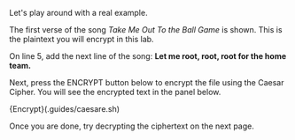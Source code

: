 Let's play around with a real example.

The first verse of the song *Take Me Out To the Ball Game* is shown. This is the plaintext you will encrypt in this lab.

On line 5, add the next line of the song: **Let me root, root, root for the home team.** 

Next, press the ENCRYPT button below to encrypt the file using the Caesar Cipher. You will see the encrypted text in the panel below. 

{Encrypt}(.guides/caesare.sh)

Once you are done, try decrypting the ciphertext on the next page.


